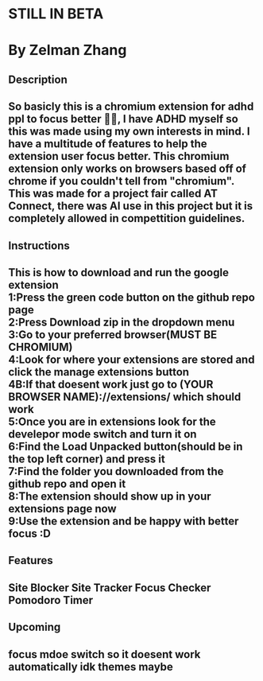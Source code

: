 <h1>STILL IN BETA<h1>
By Zelman Zhang


<h2>Description<h2>
So basicly this is a chromium extension for adhd ppl to focus better 🤷‍♂️, I have ADHD myself so this was made using my own interests in mind. I have a multitude of features to help the extension user focus better. This chromium extension only works on browsers based off of chrome if you couldn't tell from "chromium". This was made for a project fair called AT Connect, there was AI use in this project but it is completely allowed in compettition guidelines. 
<h2>Instructions<h2>
This is how to download and run the google extension<br>1:Press the green code button on the github repo page<br>2:Press Download zip in the dropdown menu<br>3:Go to your preferred browser(MUST BE CHROMIUM)<br>4:Look for where your extensions are stored and click the manage extensions button<br>4B:If that doesent work just go to (YOUR BROWSER NAME)://extensions/ which should work<br>5:Once you are in extensions look for the develepor mode switch and turn it on<br>6:Find the Load Unpacked button(should be in the top left corner) and press it<br>7:Find the folder you downloaded from the github repo and open it<br>8:The extension should show up in your extensions page now<br>9:Use the extension and be happy with better focus :D 
<h2>Features<h2>
Site Blocker
Site Tracker
Focus Checker
Pomodoro Timer
<h2>Upcoming<h2>
focus mdoe switch so it doesent work automatically
idk themes maybe
